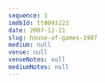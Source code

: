 ```yaml
---
sequence: 1
imdbId: tt0093223
date: 2007-12-21
slug: house-of-games-1987
medium: null
venue: null
venueNotes: null
mediumNotes: null
---
```


